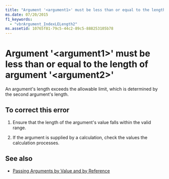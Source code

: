 ```yaml
---
title: "Argument '<argument1>' must be less than or equal to the length of argument '<argument2>'"
ms.date: 07/20/2015
f1_keywords: 
  - "vbrArgument_IndexLELength2"
ms.assetid: 10765f81-79c5-44c2-89c5-888253105b78
---
```

# Argument '\<argument1>' must be less than or equal to the length of argument '\<argument2>'
An argument's length exceeds the allowable limit, which is determined by the second argument's length.  
  
## To correct this error  
  
1. Ensure that the length of the argument's value falls within the valid range.  
  
2. If the argument is supplied by a calculation, check the values the calculation processes.  
  
## See also

- [Passing Arguments by Value and by Reference](../../visual-basic/programming-guide/language-features/procedures/passing-arguments-by-value-and-by-reference.md)
